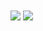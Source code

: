 <img align="center" src="https://github-readme-stats.vercel.app/api//?username=cotalini&theme=dracula&count_private=true&show_icons=true" />
<img align="center" src="https://github-readme-stats.vercel.app/api/wakatime?username=cotali" />
